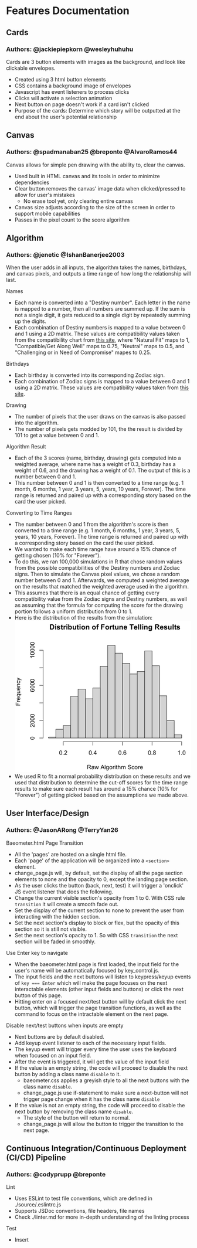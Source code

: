 # Features Documentation

## Cards
### Authors: @jackiepiepkorn @wesleyhuhuhu

Cards are 3 button elements with images as the background,
and look like clickable envelopes.
- Created using 3 html button elements
- CSS contains a background image of envelopes
- Javascript has event listeners to process clicks
- Clicks will activate a selection animation
- Next button on page doesn't work if a card isn't clicked
- Purpose of the cards: Determine which story will be outputted at the end about the user's potential relationship

## Canvas
### Authors: @spadmanaban25 @breponte @AlvaroRamos44

Canvas allows for simple pen drawing with the ability to,
clear the canvas.
- Used built in HTML canvas and its tools in order to minimize dependencies
- Clear button removes the canvas' image data when clicked/pressed to allow for user's mistakes
  - No erase tool yet, only clearing entire canvas
- Canvas size adjusts according to the size of the screen in order to support mobile capabilities
- Passes in the pixel count to the score algorithm

## Algorithm
### Authors: @jenetic @IshanBanerjee2003

When the user adds in all inputs, the algorithm takes the names, birthdays, and canvas pixels, and outputs a time range of how long the relationship will last.

Names
- Each name is converted into a "Destiny number". Each letter in the name is mapped to a number, then all numbers are summed up. If the sum is not a single digit, it gets reduced to a single digit by repeatedly summing up the digits.
- Each combination of Destiny numbers is mapped to a value between 0 and 1 using a 2D matrix. These values are compatibility values taken from the compatibility chart from [this site](https://www.lovetoknow.com/life/astrology/numerology-compatibility), where "Natural Fit" maps to 1, "Compatible/Get Along Well" maps to 0.75, "Neutral" maps to 0.5, and "Challenging or in Need of Compromise" mapes to 0.25.

Birthdays
- Each birthday is converted into its corresponding Zodiac sign.
- Each combination of Zodiac signs is mapped to a value between 0 and 1 using a 2D matrix. These values are compatibility values taken from [this site](https://www.zodiacsign.com/compatibility/). 

Drawing
- The number of pixels that the user draws on the canvas is also passed into the algorithm.
- The number of pixels gets modded by 101, the the result is divided by 101 to get a value between 0 and 1.

Algorithm Result
- Each of the 3 scores (name, birthday, drawing) gets computed into a weighted average, where name has a weight of 0.3, birthday has a weight of 0.6, and the drawing has a weight of 0.1. The output of this is a number between 0 and 1.
- This number between 0 and 1 is then converted to a time range (e.g. 1 month, 6 months, 1 year, 3 years, 5, years, 10 years, Forever). The time range is returned and paired up with a corresponding story based on the card the user picked.

Converting to Time Ranges
- The number between 0 and 1 from the algorithm's score is then converted to a time range (e.g. 1 month, 6 months, 1 year, 3 years, 5, years, 10 years, Forever). The time range is returned and paired up with a corresponding story based on the card the user picked.
- We wanted to make each time range have around a 15% chance of getting chosen (10% for "Forever"). 
- To do this, we ran 100,000 simulations in R that chose random values from the possible compatibilities of the Destiny numbers and Zodiac signs. Then to simulate the Canvas pixel values, we chose a random number between 0 and 1. Afterwards, we computed a weighted average on the results that matched the weighted average used in the algorithm. 
- This assumes that there is an equal chance of getting every compatibility value from the Zodiac signs and Destiny numbers, as well as assuming that the formula for computing the score for the drawing portion follows a uniform distribution from 0 to 1. 
- Here is the distribution of the results from the simulation:
![Algorithm score distribution](algorithm_score_dist.png)
- We used R to fit a normal probability distribution on these results and we used that distribution to determine the cut-off scores for the time range results to make sure each result has around a 15% chance (10% for "Forever") of getting picked based on the assumptions we made above. 


## User Interface/Design
### Authors: @JasonARong @TerryYan26

Baeometer.html Page Transition
- All the 'pages' are hosted on a single html file.
- Each 'page' of the application will be organized into a `<section>` element.
- change_page.js will, by default, set the display of all the page section elements to none and the opacity to 0, except the landing page section.
- As the user clicks the button (back, next, test) it will trigger a 'onclick' JS event listener that does the following.
- Change the current visible section's opacity from 1 to 0. With CSS rule `transition` it will create a smooth fade out.
- Set the display of the current section to none to prevent the user from interacting with the hidden section.
- Set the next section's display to block or flex, but the opacity of this section so it is still not visible.
- Set the next section's opacity to 1. So with CSS `transition` the next section will be faded in smoothly.

Use Enter key to navigate
- When the baeometer.html page is first loaded, the input field for the user's name will be automatically focused by key_control.js.
- The input fields and the next buttons will listen to keypress/keyup events of `key === Enter` which will make the page focuses on the next interactable elements (other input fields and buttons) or click the next button of this page.
- Hitting enter on a focused next/test button will by default click the next button, which will trigger the page transition functions, as well as the command to focus on the intractable element on the next page.

Disable next/test buttons when inputs are empty
- Next buttons are by default disabled.
- Add keyup event listener to each of the necessary input fields. 
- The keyup event will trigger every time the user uses the keyboard when focused on an input field.
- After the event is triggered, it will get the value of the input field
- If the value is an empty string, the code will proceed to disable the next button by adding a class name `disable` to it.
  - baeometer.css applies a greyish style to all the next buttons with the class name `disable`.
  - change_page.js use if-statement to make sure a next-button will not trigger page change when it has the class name `disable`
- If the value is not an empty string, the code will proceed to disable the next button by removing the class name `disable`.
  - The style of the button will return to normal.
  - change_page.js will allow the button to trigger the transition to the next page.

## Continuous Integration/Continuous Deployment (CI/CD) Pipeline
### Authors: @codyprupp @breponte

Lint
- Uses ESLint to test file conventions, which are defined in ./source/.eslintrc.js
- Supports JSDoc conventions, file headers, file names
- Check ./linter.md for more in-depth understanding of the linting process

Test
- Insert

